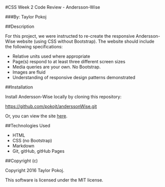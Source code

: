 #CSS Week 2 Code Review - Andersson-Wise

###By: Taylor Pokoj

##Description

For this project, we were instructed to re-create the responsive Andersson-Wise website (using CSS without Bootstrap). The website should include the following specifications:

- Relative units used where appropriate
- Page(s) respond to at least three different screen sizes
- Media queries are your own. No Bootstrap.
- Images are fluid
- Understanding of responsive design patterns demonstrated

##Installation

Install Andersson-Wise locally by cloning this repository:

https://github.com/pokojt/anderssonWise.git

Or, you can view the site [here](http://pokojt.github.io/anderssonWise).

##Technologies Used

- HTML
- CSS (no Bootstrap)
- Markdown
- Git, gitHub, gitHub Pages

##Copyright (c)

 Copyright 2016 Taylor Pokoj.

 This software is licensed under the MIT license.
